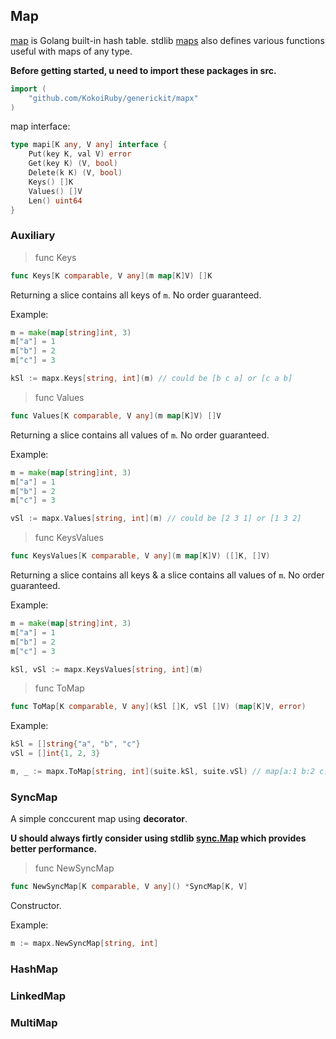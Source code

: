 ## Map

[map](https://go.dev/blog/maps) is Golang built-in hash table. stdlib [maps](https://pkg.go.dev/maps) also defines various functions useful with maps of any type.

**Before getting started, u need to import these packages in src.**

```go
import (
    "github.com/KokoiRuby/generickit/mapx"
)
```

map interface:

```go
type mapi[K any, V any] interface {
	Put(key K, val V) error
	Get(key K) (V, bool)
	Delete(k K) (V, bool)
	Keys() []K
	Values() []V
	Len() uint64
}
```

### Auxiliary

> func Keys

```go
func Keys[K comparable, V any](m map[K]V) []K 
```

Returning a slice contains all keys of `m`. No order guaranteed.

Example:

```go
m = make(map[string]int, 3)
m["a"] = 1
m["b"] = 2
m["c"] = 3

kSl := mapx.Keys[string, int](m) // could be [b c a] or [c a b]
```

> func Values

```go
func Values[K comparable, V any](m map[K]V) []V
```

Returning a slice contains all values of `m`. No order guaranteed.

Example:

```go
m = make(map[string]int, 3)
m["a"] = 1
m["b"] = 2
m["c"] = 3

vSl := mapx.Values[string, int](m) // could be [2 3 1] or [1 3 2]
```

> func KeysValues

```go
func KeysValues[K comparable, V any](m map[K]V) ([]K, []V)
```

Returning a slice contains all keys & a slice contains all values of `m`. No order guaranteed.

Example:

```go
m = make(map[string]int, 3)
m["a"] = 1
m["b"] = 2
m["c"] = 3

kSl, vSl := mapx.KeysValues[string, int](m)
```

> func ToMap

```go
func ToMap[K comparable, V any](kSl []K, vSl []V) (map[K]V, error)
```

Example:

```go
kSl = []string{"a", "b", "c"}
vSl = []int{1, 2, 3}

m, _ := mapx.ToMap[string, int](suite.kSl, suite.vSl) // map[a:1 b:2 c:3]
```

### SyncMap

A simple conccurent map using **decorator**.

**U should always firtly consider using stdlib [sync.Map](https://pkg.go.dev/sync#Map) which provides better performance.**

> func NewSyncMap

```go
func NewSyncMap[K comparable, V any]() *SyncMap[K, V]
```

Constructor.

Example:

```go
m := mapx.NewSyncMap[string, int]
```

### HashMap

### LinkedMap

### MultiMap

